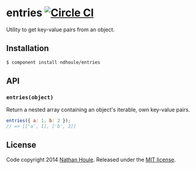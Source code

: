 # entries [![Circle CI](https://circleci.com/gh/ndhoule/entries.svg?style=svg&circle-token=c1aad67f0096cfa0997f27d5e3d314347c7679cf)](https://circleci.com/gh/ndhoule/entries)

Utility to get key-value pairs from an object.

## Installation

```sh
$ component install ndhoule/entries
```

## API

### `entries(object)`

Return a nested array containing an object's iterable, own key-value pairs.

```javascript
entries({ a: 1, b: 2 });
// => [['a', 1], ['b', 2]]
```

## License

Code copyright 2014 [Nathan Houle](mailto:nathan+github@nathanhoule.com). Released under the [MIT license](LICENSE.md).
